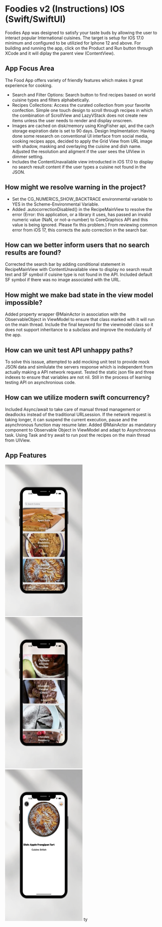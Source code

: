 # Foodies v2 (Instructions) IOS (Swift/SwiftUI)
 Foodies App was designed to satisfy your taste buds by allowing the user to interact popular International cuisines. 
 The target is setup for IOS 17.0 minimum and configured to be utilizied for Iphone 12 and above.
 For building and running the app, click on the Product and Run button through XCode and it will diplay the parent view
 (ContentView).

## App Focus Area
The Food App offers variety of friendly features which makes it great experience for cooking.
- Search and Filter Options: Search button to find recipes based on world cuisine types and filters alphabetically.
- Recipes Collections: Access the curated collection from your favorite confection. Simple one touch design to scroll through recipes in which the   combination of ScrollView and LazyVStack does not create new items unless
the user needs to render and display onscreen.
- Images are cached on disk/memory using KingFisher api, and the cach storage expiration date is set to 90 days.
Design Implmentation: Having done some research on conventional UI interface from social media, cooking recipes apps, decided to apply the Grid View from URL image with shadow, masking and overlaying the cuisine and dish name. Adjusted the resolution and aligment if the user sees the UIView in dimmer setting. 
- Includes the ContentUnavailable view introducted in iOS 17.0 to display no search result content if the user types a cuisine not found in the JSON.

## How might we resolve warning in the project? 
- Set the CG_NUMERICS_SHOW_BACKTRACE environmental variable to YES in the Scheme-Environmental Variable. 
- Added .autocorrectionDisabled() in the RecipeMainView to resolve the error (Error: this application, or a library it uses, has passed an invalid numeric value (NaN, or not-a-number) to CoreGraphics API and this value is being ignored. Please fix this problem.) From reviewing common error from iOS 17, this corrects the auto correction in the search bar. 

## How can we better inform users that no search results are found? 
Corrected the search bar by adding conditional statement in RecipeMainView with ContentUnavailable view to display no search result text and SF symbol if cuisine type is not found in the API. Included default SF symbol if there was no image associated with the URL. 

## How might we make bad state in the view model impossible?
Added property wrapper @MainActor in association with the ObservableObject in ViewModel to ensure that class marked with it will run on the main thread. Include the final keyword for the viewmodel class so it does not support inheritance to a subclass and improve the modularity of the app. 

## How can we unit test API unhappy paths? 
To solve this isssue, attempted to add mocking unit test to provide mock JSON data and similulate the servers response which is independent from actually making a API network request. Tested the static json file and three indexes to ensure that variables are not nil. 
Still in the process of learning testing API on asynchronious code. 

## How can we utilize modern swift concurrency? 
Included Async/await to take care of manual thread management or deadlocks instead of the traditional URLsession. If the network request is taking longer, it can suspend the current execution, pause and the asynchronous function may resume later. Added @MainActor as mandatory component to Observable Object in ViewModel and adapt to Asynchronous task. Using Task and try await to run post the recipes on the main thread from UIView. 

## App Features

<a ><img src="Modern Aesthetic Weekend To Do List Instagram Story.png" width="256" height = "500" /></a>
<a ><img src="Modern Aesthetic Weekend To Do List Instagram Story-3.png" width="256" height = "500" /></a>
<a ><img src="Modern Aesthetic Weekend To Do List Instagram Story-2.png" width="256" height = "500" /></a>
ty
